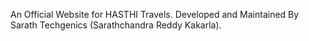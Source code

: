 An Official Website for HASTHI Travels.
Developed and Maintained By Sarath Techgenics (Sarathchandra Reddy Kakarla).